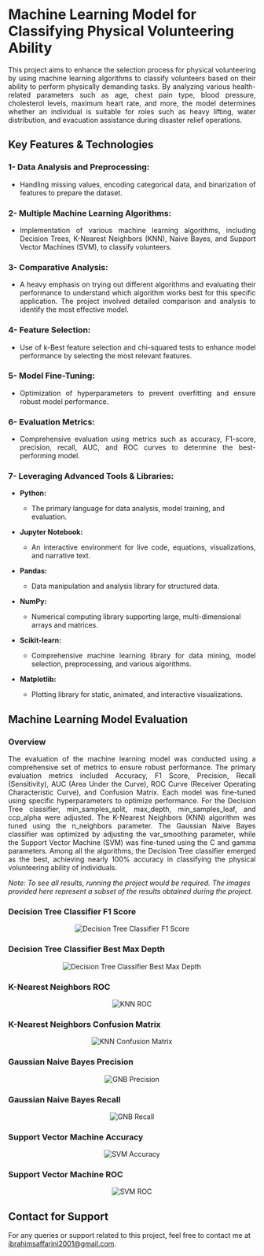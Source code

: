 # Machine Learning Model for Classifying Physical Volunteering Ability

<p align="justify">
This project aims to enhance the selection process for physical volunteering by using machine learning algorithms to classify volunteers based on their ability to perform physically demanding tasks. By analyzing various health-related parameters such as age, chest pain type, blood pressure, cholesterol levels, maximum heart rate, and more, the model determines whether an individual is suitable for roles such as heavy lifting, water distribution, and evacuation assistance during disaster relief operations.
</p>

## Key Features & Technologies

### 1- Data Analysis and Preprocessing: 

  - <p align="justify"> Handling missing values, encoding categorical data, and binarization of features to prepare the dataset. </p>

### 2- Multiple Machine Learning Algorithms:

  - <p align="justify"> Implementation of various machine learning algorithms, including Decision Trees, K-Nearest Neighbors (KNN), Naive Bayes, and Support Vector Machines (SVM), to classify volunteers. </p>

### 3- Comparative Analysis:

  - <p align="justify"> A heavy emphasis on trying out different algorithms and evaluating their performance to understand which algorithm works best for this specific application. The project involved detailed comparison and analysis to identify the most effective model. </p>

### 4- Feature Selection:

  - <p align="justify"> Use of k-Best feature selection and chi-squared tests to enhance model performance by selecting the most relevant features. </p>

### 5- Model Fine-Tuning:

  - <p align="justify"> Optimization of hyperparameters to prevent overfitting and ensure robust model performance. </p>

### 6- Evaluation Metrics: 

  - <p align="justify"> Comprehensive evaluation using metrics such as accuracy, F1-score, precision, recall, AUC, and ROC curves to determine the best-performing model. </p>

### 7- Leveraging Advanced Tools & Libraries:

  - **Python:**

    - The primary language for data analysis, model training, and evaluation.

  - **Jupyter Notebook:** 

    - <p align="justify"> An interactive environment for live code, equations, visualizations, and narrative text. </p>

  - **Pandas:** 
  
    - Data manipulation and analysis library for structured data.

  - **NumPy:** 
    
    - Numerical computing library supporting large, multi-dimensional arrays and matrices.

  - **Scikit-learn:** 
  
    - <p align="justify"> Comprehensive machine learning library for data mining, model selection, preprocessing, and various algorithms. </p>

  - **Matplotlib:** 
  
    - Plotting library for static, animated, and interactive visualizations.

## Machine Learning Model Evaluation

### Overview 

<p align="justify">
The evaluation of the machine learning model was conducted using a comprehensive set of metrics to ensure robust performance. The primary evaluation metrics included Accuracy, F1 Score, Precision, Recall (Sensitivity), AUC (Area Under the Curve), ROC Curve (Receiver Operating Characteristic Curve), and Confusion Matrix. Each model was fine-tuned using specific hyperparameters to optimize performance. For the Decision Tree classifier, min_samples_split, max_depth, min_samples_leaf, and ccp_alpha were adjusted. The K-Nearest Neighbors (KNN) algorithm was tuned using the n_neighbors parameter. The Gaussian Naive Bayes classifier was optimized by adjusting the var_smoothing parameter, while the Support Vector Machine (SVM) was fine-tuned using the C and gamma parameters. Among all the algorithms, the Decision Tree classifier emerged as the best, achieving nearly 100% accuracy in classifying the physical volunteering ability of individuals.
</p>
 
*Note: To see all results, running the project would be required. The images provided here represent a subset of the results obtained during the project.*

### Decision Tree Classifier F1 Score

<div align="center">
  <img src="https://drive.google.com/uc?export=view&id=11ztALhEaPyzs83-iOlq7yBQmNh1ZRhEA" alt="Decision Tree Classifier F1 Score" />
</div>

### Decision Tree Classifier Best Max Depth

<div align="center">
  <img src="https://drive.google.com/uc?export=view&id=1cOEWUuCM7h3LTOzxBkgkLupyz5yF47rC" alt="Decision Tree Classifier Best Max Depth" />
</div>

### K-Nearest Neighbors ROC

<div align="center">
  <img src="https://drive.google.com/uc?export=view&id=1EsaAmSxZzFbyIXYHpCjcNpzzxLRQGvMv" alt="KNN ROC" />
</div>

### K-Nearest Neighbors Confusion Matrix

<div align="center">
  <img src="https://drive.google.com/uc?export=view&id=1KAzE3SN5JzabBDCvxKNSNRc08ZokR1cf" alt="KNN Confusion Matrix" />
</div>

### Gaussian Naive Bayes Precision

<div align="center">
  <img src="https://drive.google.com/uc?export=view&id=1yYIJEXUUVrfe0QYZJTAzFKmO8T3hBLBI" alt="GNB Precision" />
</div>

### Gaussian Naive Bayes Recall

<div align="center">
  <img src="https://drive.google.com/uc?export=view&id=13OJyhmGGo2o_lAjU4b5K5N38kdqFeu8-" alt="GNB Recall" />
</div>

### Support Vector Machine Accuracy

<div align="center">
  <img src="https://drive.google.com/uc?export=view&id=1mwMsz30p1nF6oomc34gjBbC7liBw9dLT" alt="SVM Accuracy" />
</div>

### Support Vector Machine ROC

<div align="center">
  <img src="https://drive.google.com/uc?export=view&id=1jxYp9et2AB29A7csVm9njEFhJnOCbLp0" alt="SVM ROC" />
</div>

## Contact for Support

For any queries or support related to this project, feel free to contact me at ibrahimsaffarini2001@gmail.com.
